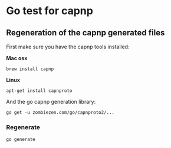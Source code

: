 # Go test for capnp

## Regeneration of the capnp generated files

First make sure you have the capnp tools installed:

**Mac osx**

```
brew install capnp
```

**Linux**

```
apt-get install capnproto
```

And the go capnp generation library:
```
go get -u zombiezen.com/go/capnproto2/...
```

### Regenerate

```
go generate
```
